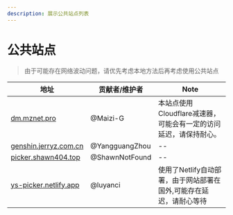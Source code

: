 ```yaml
---
description: 展示公共站点列表
---
```


# 公共站点

>由于可能存在网络波动问题，请优先考虑本地方法后再考虑使用公共站点

|地址|贡献者/维护者|Note|
|--|--|--|
|[dm.mznet.pro](https://dm.mznet.pro)|@Maizi-G|本站点使用Cloudflare减速器，可能会有一定的访问延迟，请保持耐心。|
|[genshin.jerryz.com.cn](https://genshin.jerryz.com.cn/)|@YangguangZhou|--|
|[picker.shawn404.top](https://picker.shawn404.top)|@ShawnNotFound|--|
|[ys-picker.netlify.app](https://ys-picker.netlify.app)|@luyanci|使用了Netlify自动部署，由于网站部署在国外,可能存在延迟，请耐心等待|


